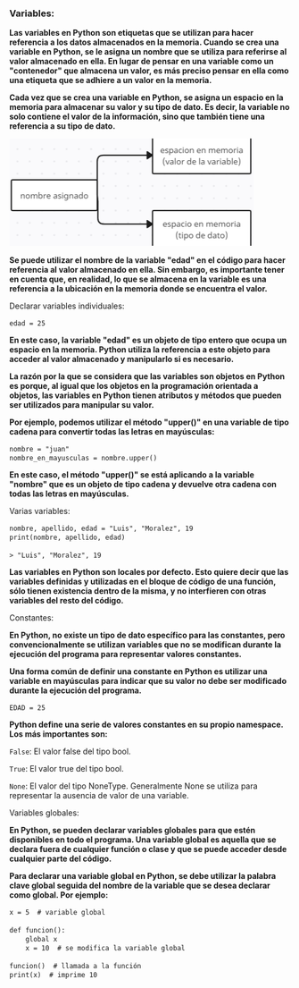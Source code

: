 ### Variables:

__Las variables en Python son etiquetas que se utilizan para hacer referencia a los datos almacenados en la memoria. Cuando se crea una variable en Python, se le asigna un nombre que se utiliza para referirse al valor almacenado en ella. En lugar de pensar en una variable como un "contenedor" que almacena un valor, es más preciso pensar en ella como una etiqueta que se adhiere a un valor en la memoria.__


__Cada vez que se crea una variable en Python, se asigna un espacio en la memoria para almacenar su valor y su tipo de dato. Es decir, la variable no solo contiene el valor de la información, sino que también tiene una referencia a su tipo de dato.__




![Ejemplo de asignacion](../files/image.png)

__Se puede utilizar el nombre de la variable "edad" en el código para hacer referencia al valor almacenado en ella. Sin embargo, es importante tener en cuenta que, en realidad, lo que se almacena en la variable es una referencia a la ubicación en la memoria donde se encuentra el valor.__

Declarar variables individuales:

```
edad = 25
```

__En este caso, la variable "edad" es un objeto de tipo entero que ocupa un espacio en la memoria. Python utiliza la referencia a este objeto para acceder al valor almacenado y manipularlo si es necesario.__


__La razón por la que se considera que las variables son objetos en Python es porque, al igual que los objetos en la programación orientada a objetos, las variables en Python tienen atributos y métodos que pueden ser utilizados para manipular su valor.__


__Por ejemplo, podemos utilizar el método "upper()" en una variable de tipo cadena para convertir todas las letras en mayúsculas:__

```
nombre = "juan"
nombre_en_mayusculas = nombre.upper()
```

__En este caso, el método "upper()" se está aplicando a la variable "nombre" que es un objeto de tipo cadena y devuelve otra cadena con todas las letras en mayúsculas.__

Varias variables:

```
nombre, apellido, edad = "Luis", "Moralez", 19
print(nombre, apellido, edad)

> "Luis", "Moralez", 19
```

__Las variables en Python son locales por defecto. Esto quiere decir que las variables       definidas y utilizadas en el bloque de código de una función, sólo tienen existencia dentro de la misma, y no interfieren con otras variables del resto del código.__

Constantes:

__En Python, no existe un tipo de dato específico para las constantes, pero convencionalmente se utilizan variables que no se modifican durante la ejecución del programa para representar valores constantes.__

__Una forma común de definir una constante en Python es utilizar una variable en mayúsculas para indicar que su valor no debe ser modificado durante la ejecución del programa.__

```
EDAD = 25
```

__Python define una serie de valores constantes en su propio namespace. Los más importantes son:__

```False```: El valor false del tipo bool.

```True```: El valor true del tipo bool.

```None```: El valor del tipo NoneType. Generalmente None se utiliza para representar la ausencia de valor de una variable.

Variables globales:

__En Python, se pueden declarar variables globales para que estén disponibles en todo el programa. Una variable global es aquella que se declara fuera de cualquier función o clase y que se puede acceder desde cualquier parte del código.__

__Para declarar una variable global en Python, se debe utilizar la palabra clave global seguida del nombre de la variable que se desea declarar como global. Por ejemplo:__

```
x = 5  # variable global

def funcion():
    global x
    x = 10  # se modifica la variable global

funcion()  # llamada a la función
print(x)  # imprime 10

```

